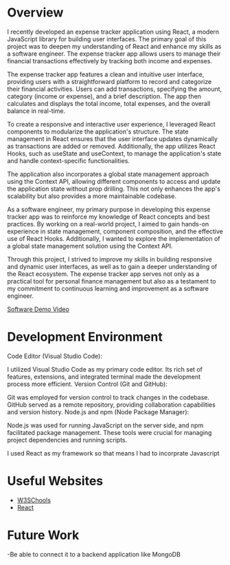 # Overview

I recently developed an expense tracker application using React, a modern JavaScript library for building user interfaces. The primary goal of this project was to deepen my understanding of React and enhance my skills as a software engineer. The expense tracker app allows users to manage their financial transactions effectively by tracking both income and expenses.

The expense tracker app features a clean and intuitive user interface, providing users with a straightforward platform to record and categorize their financial activities. Users can add transactions, specifying the amount, category (income or expense), and a brief description. The app then calculates and displays the total income, total expenses, and the overall balance in real-time.

To create a responsive and interactive user experience, I leveraged React components to modularize the application's structure. The state management in React ensures that the user interface updates dynamically as transactions are added or removed. Additionally, the app utilizes React Hooks, such as useState and useContext, to manage the application's state and handle context-specific functionalities.

The application also incorporates a global state management approach using the Context API, allowing different components to access and update the application state without prop drilling. This not only enhances the app's scalability but also provides a more maintainable codebase.

As a software engineer, my primary purpose in developing this expense tracker app was to reinforce my knowledge of React concepts and best practices. By working on a real-world project, I aimed to gain hands-on experience in state management, component composition, and the effective use of React Hooks. Additionally, I wanted to explore the implementation of a global state management solution using the Context API.

Through this project, I strived to improve my skills in building responsive and dynamic user interfaces, as well as to gain a deeper understanding of the React ecosystem. The expense tracker app serves not only as a practical tool for personal finance management but also as a testament to my commitment to continuous learning and improvement as a software engineer.

[Software Demo Video](http://youtube.link.goes.here)

# Development Environment

Code Editor (Visual Studio Code):

I utilized Visual Studio Code as my primary code editor. Its rich set of features, extensions, and integrated terminal made the development process more efficient.
Version Control (Git and GitHub):

Git was employed for version control to track changes in the codebase. GitHub served as a remote repository, providing collaboration capabilities and version history.
Node.js and npm (Node Package Manager):

Node.js was used for running JavaScript on the server side, and npm facilitated package management. These tools were crucial for managing project dependencies and running scripts.

I used React as my framework so that means I had to incorprate Javascript

# Useful Websites

- [W3SChools]([http://url.link.goes.here](https://www.w3schools.com/react/default.asp))
- [React]([http://url.link.goes.here](https://legacy.reactjs.org/tutorial/tutorial.html))

# Future Work

-Be able to connect it to a backend application like MongoDB
